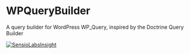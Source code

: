 # WPQueryBuilder
A query builder for WordPress WP_Query, inspired by the Doctrine Query Builder

[![SensioLabsInsight](https://insight.sensiolabs.com/projects/63480142-e1dd-40c8-ac7c-24dd82434297/big.png)](https://insight.sensiolabs.com/projects/63480142-e1dd-40c8-ac7c-24dd82434297)
